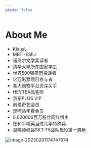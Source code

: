 ```yaml
---
aside: false
---
```

<script setup>
import { VPTeamMembers } from 'vitepress/theme'
import AboutMe from '../components/AboutMe.vue'

const members = [
  {
    avatar: 'https://ulooklikeamovie.oss-cn-beijing.aliyuncs.com/img/me.jpg',
    name: 'Klaus Lau',
    title: 'Creator',
    links: [
      { icon: 'github', link: 'https://github.com/beierzhijin?tab=repositories' },
      {
        icon: {
          svg: '<svg t="1661355305236" class="icon" viewBox="0 0 1024 1024" version="1.1" xmlns="http://www.w3.org/2000/svg" p-id="4975" width="200" height="200"><path d="M512 1024C229.230021 1024 0 794.769979 0 512S229.230021 0 512 0s512 229.230021 512 512-229.230021 512-512 512z m304.000268-438.26556c0-84.342608-84.233124-153.023597-178.992838-153.023597-100.396008 0-179.233275 68.68099-179.233275 153.023597 0 84.558356 78.837266 152.99891 179.232201 152.99891 21.002734 0 42.24483-5.363656 63.232537-10.486876l57.861367 31.75366-15.832285-52.778935c42.216922-31.766541 73.732294-74.045719 73.732293-121.486759z m-237.133283-26.401811c-10.475069 0-20.975899-10.499757-20.975899-21.038155 0-10.475069 10.50083-21.000587 20.975899-21.000587 15.884881 0 26.397518 10.525518 26.397518 21.000587 0 10.538398-10.512637 21.038155-26.397518 21.038155z m116.014692 0c-10.48795 0-20.963019-10.499757-20.963019-21.038155 0-10.475069 10.475069-21.000587 20.963019-21.000587 15.858046 0 26.371757 10.525518 26.371757 21.000587 0 10.538398-10.765954 21.038155-26.37283 21.038155z m-75.265073-145.263094c6.901803 0 13.831514 0.481945 20.722583 1.191446-18.569392-86.866113-111.265006-151.260042-217.120202-151.260042-118.217258 0-215.219254 80.63839-215.219253 183.229451 0 59.183765 32.186231 107.842013 86.044981 145.555052l-21.444965 64.876948 75.303715-37.916981c26.928839 5.238071 48.614239 10.741266 75.315522 10.741266 6.663514 0 13.363522-0.240436 20.039916-0.925249-4.294574-14.34244-6.676394-29.572562-6.676394-45.107522-0.012881-94.030893 80.80047-170.384369 183.033023-170.384369zM503.767212 355.609224c16.200453 0 26.915958 10.741266 26.915958 26.972847 0 16.206893-10.728386 26.947086-26.917032 26.947086-16.213333 0-32.400906-10.740193-32.400905-26.947086 0.240436-16.244461 16.416201-26.97392 32.400905-26.97392z m-150.620311 53.894172c-16.213333 0-32.400906-10.727312-32.400905-26.947086 0-16.231581 16.200453-26.959966 32.400905-26.959966 16.226214 0 26.9546 10.741266 26.9546 26.959966-0.011807 15.991145-10.728386 26.948159-26.9546 26.94816z" fill="#07C160" p-id="4976"></path></svg>'
        },
        link: '/developer-guide/guide/connect-me'
      }
    ]
  }
]
</script>

# About Me

<VPTeamMembers size="small" :members="members" />

- KlausL
- MBTI-ESFJ
- 诺贝尔文学奖读者
- 清华大学所在国家学生
- 世界500强简历投递者
- 亿万彩票项目参与者
- 各大购物平台资深买手
- HEYTEA品鉴师
- 京东PLUS.VIP
- 前爱奇艺会员
- 现哔站年费会员
- 0.000006百万粉丝网红博主
- 在和平精英当过几年特种兵
- 召唤师峡谷SKT-T5战队现役第一男枪

![image-20230201174747974](https://ulooklikeamovie.oss-cn-beijing.aliyuncs.com/img/image-20230201174747974.png)

<AboutMe />

<style lang="scss"></style>
